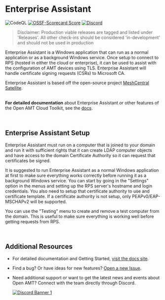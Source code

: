 # Enterprise Assistant

![CodeQL](https://img.shields.io/github/actions/workflow/status/open-amt-cloud-toolkit/enterprise-assistant/codeql.yml?style=for-the-badge&label=CodeQL)
[![OSSF-Scorecard Score](https://img.shields.io/ossf-scorecard/github.com/open-amt-cloud-toolkit/enterprise-assistant?style=for-the-badge&label=OSSF%20Score)](https://api.securityscorecards.dev/projects/github.com/open-amt-cloud-toolkit/enterprise-assistant)
[![Discord](https://img.shields.io/discord/1063200098680582154?style=for-the-badge&label=Discord&logo=discord&logoColor=white&labelColor=%235865F2&link=https%3A%2F%2Fdiscord.gg%2FDKHeUNEWVH)](https://discord.gg/DKHeUNEWVH)

> Disclaimer: Production viable releases are tagged and listed under 'Releases'.  All other check-ins should be considered 'in-development' and should not be used in production

Enterprise Assistant is a Windows application that can run as a normal application or as a background Windows service. Once setup to connect to RPS (hosted in either the cloud or enterprise), it can be used to assist with the configuration of AMT devices using TLS. Enterprise Assistant will handle certificate signing requests (CSRs) to Microsoft CA.

Enterprise Assistant is based off the open-source project [MeshCentral Satellite](https://github.com/Ylianst/MeshCentralSatellite).
<br><br>

**For detailed documentation** about Enterprise Assistant or other features of the Open AMT Cloud Toolkit, see the [docs](https://open-amt-cloud-toolkit.github.io/docs).

<br>

<!-- It will automatically create 802.1x profiles in the domain controller for Intel AMT devices and can use a certificate authority in your domain to issue 802.1x certificates to Intel AMT. -->

## Enterprise Assistant Setup

Enterprise Assistant must run on a computer that is joined to your domain and run it with sufficient rights that it can create LDAP computer objects and have access to the domain Certificate Authority so it can request that certificates be signed.

It is suggested to run Enterprise Assistant as a normal Windows application at first to make sure everything works correctly before running it as a background Windows service. You can start by going in the "Settings" option in the menus and setting up the RPS server's hostname and login credentials. You also need to setup that certificate authority to use and certificate template. If a certificate authority is not setup, only PEAPv0/EAP-MSCHAPv2 will be supported.

<!-- You can also indicate what domain security groups a computer must be joined to when a new 802.1x computer is created. -->

You can use the "Testing" menu to create and remove a test computer from the domain. This is useful to make sure everything is working well before getting requests from RPS.

<br>

## Additional Resources

- For detailed documentation and Getting Started, [visit the docs site](https://open-amt-cloud-toolkit.github.io/docs).

- Find a bug? Or have ideas for new features? [Open a new Issue](https://github.com/open-amt-cloud-toolkit/enterprise-assistant/issues).

- Need additional support or want to get the latest news and events about Open AMT? Connect with the team directly through Discord.

    [![Discord Banner 1](https://discordapp.com/api/guilds/1063200098680582154/widget.png?style=banner2)](https://discord.gg/yrcMp2kDWh)

<!-- ## MeshCentral Configuration

This is an example of setting up 802.1x in Intel AMT without MeshCentral Satellite being involved. The MSCHAPv2 username and password is provided in the config.json of MeshCentral.

```
{
  "Settings": {

  },
  "Domains": {
    "": {
      "AmtManager": {
        "802.1x": {
          "AuthenticationProtocol": "PEAPv0/EAP-MSCHAPv2",
          "Username": "authUsername",
          "Password": "authUserPassword"
        },
        "WifiProfiles": [
          {
            "SSID": "AP-SSID-1",
            "Authentication": "wpa2-802.1x",
            "Encryption": "ccmp-aes"
          }
        ]
      }
    }
  }
}
```

The problem with this example is that all Intel AMT devices will be configured with the same 802.1x username and password this is not good for security. You can't revoke individual accounts or monitor what device is connecting since they all use the same account.

Once MeshCentral Satellite is setup, you can have a config.json that looks like this:

```
{
  "Settings": {

  },
  "Domains": {
    "": {
      "AmtManager": {
        "802.1x": {
          "AuthenticationProtocol": "EAP-TLS",
          "SatelliteCredentials": "satelliteUser",
          "AvailableInS0": true
        },
        "WifiProfiles": [
          {
            "SSID": "AP-SSID-1",
            "Authentication": "wpa2-802.1x",
            "Encryption": "ccmp-aes"
          },
          {
            "SSID": "AP-SSID-2",
            "Authentication": "wpa2-802.1x",
            "Encryption": "ccmp-aes"
          },
          {
            "SSID": "AP-SSID-3",
            "Authentication": "wpa2-psk",
            "Encryption": "ccmp-aes",
            "Password": "my-wifi-password"
          }
        ]
      }
    }
  }
}
```

In the example above, MeshCentral will configure 802.1x for the wired interface and for 2 of the 3 WIFI profiles. AP-SSID-1 and AP-SSID-2 are set to authenticate using 802.1x and AP-SSID-3 is setup with regular WPA2 password authentication.

What makes this 802.1x configuration interesting is the line "SatelliteCredentials". This indicates a MeshCentral Satellite will be connected with the user account name "satelliteUser" and to query it to setup a 802.1x profile in the Windows domain controller and issue a 802.1x authentication certificate to Intel AMT.

Another example is this:

```
{
  "Settings": {

  },
  "Domains": {
    "": {
      "AmtManager": {
        "802.1x": {
          "AuthenticationProtocol": "PEAPv0/EAP-MSCHAPv2",
          "SatelliteCredentials": "satelliteUser"
        },
        "WifiProfiles": [
          {
            "SSID": "AP-SSID-1",
            "Authentication": "wpa2-802.1x",
            "Encryption": "ccmp-aes"
          }
        ]
      }
    }
  }
}
```

In this example, the Intel AMT wired interface is configured with 802.1x along with a single WIFI profile. This time, instead of EAP-TLS being used for authentication, PEAPv0/EAP-MSCHAPv2 will be used. MeshCentral Satellite will be queried, but this time, a 802.1x account will be created in the domain with a username and random password. The password will be sent back to MeshCentral and set into Intel AMT.

## Video Tutorials
You can watch many tutorial videos on the [MeshCentral YouTube Channel](https://www.youtube.com/channel/UCJWz607A8EVlkilzcrb-GKg/videos). There is one video on how to setup Intel AMT with 802.1x without MeshCentral Satellite, this is a good way to get started. After that, you can take a look at the full demonstration of MeshCentral Satellite.

Basic Intel AMT 802.1x with JumpCloud.  
[![MeshCentral - Basic Intel AMT 802.1x with JumpCloud](https://img.youtube.com/vi/tKI9UJ1O15M/mqdefault.jpg)](https://www.youtube.com/watch?v=tKI9UJ1O15M)

MeshCentral Satellite & Advanced Intel AMT 802.1x.  
[![MeshCentral - Satellite & Advanced Intel AMT 802.1x](https://img.youtube.com/vi/1otWwjtFBIA/mqdefault.jpg)](https://www.youtube.com/watch?v=1otWwjtFBIA) -->
